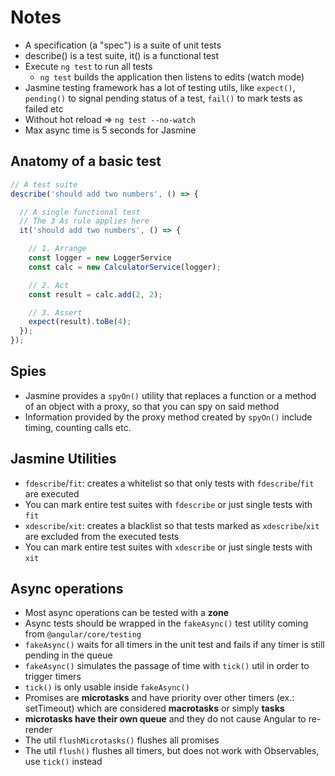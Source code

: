 # Notes

- A specification (a "spec") is a suite of unit tests
- describe() is a test suite, it() is a functional test
- Execute `ng test` to run all tests
  - `ng test` builds the application then listens to edits (watch mode)
- Jasmine testing framework has a lot of testing utils, like `expect()`, `pending()` to signal pending status of a test, `fail()` to mark tests as failed etc
- Without hot reload => `ng test --no-watch`
- Max async time is 5 seconds for Jasmine

## Anatomy of a basic test

```js
// A test suite
describe('should add two numbers', () => {

  // A single functional test
  // The 3 As rule applies here
  it('should add two numbers', () => {

    // 1. Arrange
    const logger = new LoggerService
    const calc = new CalculatorService(logger);

    // 2. Act
    const result = calc.add(2, 2);

    // 3. Assert
    expect(result).toBe(4);
  });
});
```

## Spies

- Jasmine provides a `spyOn()` utility that replaces a function or a method of an object with a proxy, so that you can spy on said method
- Information provided by the proxy method created by `spyOn()` include timing, counting calls etc.

## Jasmine Utilities

- `fdescribe`/`fit`: creates a whitelist so that only tests with `fdescribe`/`fit` are executed
- You can mark entire test suites with `fdescribe` or just single tests with `fit`
- `xdescribe`/`xit`: creates a blacklist so that tests marked as `xdescribe`/`xit` are excluded from the executed tests
- You can mark entire test suites with `xdescribe` or just single tests with `xit`

## Async operations

- Most async operations can be tested with a **zone**
- Async tests should be wrapped in the `fakeAsync()` test utility coming from `@angular/core/testing`
- `fakeAsync()` waits for all timers in the unit test and fails if any timer is still pending in the queue
- `fakeAsync()` simulates the passage of time with `tick()` util in order to trigger timers
- `tick()` is only usable inside `fakeAsync()`
- Promises are **microtasks** and have priority over other timers (ex.: setTimeout) which are considered **macrotasks** or simply **tasks**
- **microtasks have their own queue** and they do not cause Angular to re-render
- The util `flushMicrotasks()` flushes all promises
- The util `flush()` flushes all timers, but does not work with Observables, use `tick()` instead
